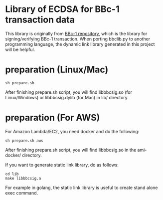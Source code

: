 Library of ECDSA for BBc-1 transaction data
====
This library is originally from [BBc-1 repository](https://github.com/beyond-blockchain/bbc1), which is the library for signing/verifying BBc-1 transaction. 
When porting bbclib.py to another programming language, the dynamic link library generated in this project will be helpful.

# preparation (Linux/Mac)
```
sh prepare.sh
```
After finishing prepare.sh script, you will find libbbcsig.so (for Linux/Windows) or libbbcsig.dylib (for Mac) in lib/ directory.

# preparation (For AWS)
For Amazon Lambda/EC2, you need docker and do the following:
```
sh prepare.sh aws
```
After finishing prepare.sh script, you will find libbbcsig.so in the ami-docker/ directory.

If you want to generate static link library, do as follows:
```
cd lib
make libbbcsig.a
```
For example in golang, the static link library is useful to create stand alone exec command.
